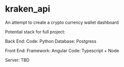 # kraken_api
An attempt to create a crypto currency wallet dashboard

Potential stack for full project:

Back End:
Code: Python
Database: Postgress

Front End:
Framework: Angular
Code: Typescript + Node

Server: TBD